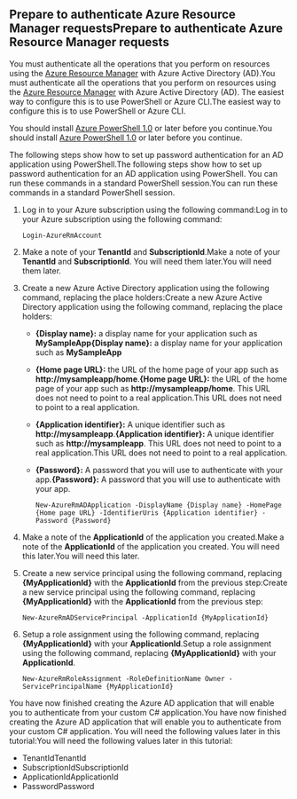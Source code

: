 ## <a name="prepare-to-authenticate-azure-resource-manager-requests"></a><span data-ttu-id="8af17-101">Prepare to authenticate Azure Resource Manager requests</span><span class="sxs-lookup"><span data-stu-id="8af17-101">Prepare to authenticate Azure Resource Manager requests</span></span>
<span data-ttu-id="8af17-102">You must authenticate all the operations that you perform on resources using the [Azure Resource Manager][lnk-authenticate-arm] with Azure Active Directory (AD).</span><span class="sxs-lookup"><span data-stu-id="8af17-102">You must authenticate all the operations that you perform on resources using the [Azure Resource Manager][lnk-authenticate-arm] with Azure Active Directory (AD).</span></span> <span data-ttu-id="8af17-103">The easiest way to configure this is to use PowerShell or Azure CLI.</span><span class="sxs-lookup"><span data-stu-id="8af17-103">The easiest way to configure this is to use PowerShell or Azure CLI.</span></span>

<span data-ttu-id="8af17-104">You should install [Azure PowerShell 1.0][lnk-powershell-install] or later before you continue.</span><span class="sxs-lookup"><span data-stu-id="8af17-104">You should install [Azure PowerShell 1.0][lnk-powershell-install] or later before you continue.</span></span>

<span data-ttu-id="8af17-105">The following steps show how to set up password authentication for an AD application using PowerShell.</span><span class="sxs-lookup"><span data-stu-id="8af17-105">The following steps show how to set up password authentication for an AD application using PowerShell.</span></span> <span data-ttu-id="8af17-106">You can run these commands in a standard PowerShell session.</span><span class="sxs-lookup"><span data-stu-id="8af17-106">You can run these commands in a standard PowerShell session.</span></span>

1. <span data-ttu-id="8af17-107">Log in to your Azure subscription using the following command:</span><span class="sxs-lookup"><span data-stu-id="8af17-107">Log in to your Azure subscription using the following command:</span></span>
   
    ```
    Login-AzureRmAccount
    ```
2. <span data-ttu-id="8af17-108">Make a note of your **TenantId** and **SubscriptionId**.</span><span class="sxs-lookup"><span data-stu-id="8af17-108">Make a note of your **TenantId** and **SubscriptionId**.</span></span> <span data-ttu-id="8af17-109">You will need them later.</span><span class="sxs-lookup"><span data-stu-id="8af17-109">You will need them later.</span></span>
3. <span data-ttu-id="8af17-110">Create a new Azure Active Directory application using the following command, replacing the place holders:</span><span class="sxs-lookup"><span data-stu-id="8af17-110">Create a new Azure Active Directory application using the following command, replacing the place holders:</span></span>
   
   * <span data-ttu-id="8af17-111">**{Display name}:** a display name for your application such as **MySampleApp**</span><span class="sxs-lookup"><span data-stu-id="8af17-111">**{Display name}:** a display name for your application such as **MySampleApp**</span></span>
   * <span data-ttu-id="8af17-112">**{Home page URL}:** the URL of the home page of your app such as **http://mysampleapp/home**.</span><span class="sxs-lookup"><span data-stu-id="8af17-112">**{Home page URL}:** the URL of the home page of your app such as **http://mysampleapp/home**.</span></span> <span data-ttu-id="8af17-113">This URL does not need to point to a real application.</span><span class="sxs-lookup"><span data-stu-id="8af17-113">This URL does not need to point to a real application.</span></span>
   * <span data-ttu-id="8af17-114">**{Application identifier}:** A unique identifier such as **http://mysampleapp**.</span><span class="sxs-lookup"><span data-stu-id="8af17-114">**{Application identifier}:** A unique identifier such as **http://mysampleapp**.</span></span> <span data-ttu-id="8af17-115">This URL does not need to point to a real application.</span><span class="sxs-lookup"><span data-stu-id="8af17-115">This URL does not need to point to a real application.</span></span>
   * <span data-ttu-id="8af17-116">**{Password}:** A password that you will use to authenticate with your app.</span><span class="sxs-lookup"><span data-stu-id="8af17-116">**{Password}:** A password that you will use to authenticate with your app.</span></span>
     
     ```
     New-AzureRmADApplication -DisplayName {Display name} -HomePage {Home page URL} -IdentifierUris {Application identifier} -Password {Password}
     ```
4. <span data-ttu-id="8af17-117">Make a note of the **ApplicationId** of the application you created.</span><span class="sxs-lookup"><span data-stu-id="8af17-117">Make a note of the **ApplicationId** of the application you created.</span></span> <span data-ttu-id="8af17-118">You will need this later.</span><span class="sxs-lookup"><span data-stu-id="8af17-118">You will need this later.</span></span>
5. <span data-ttu-id="8af17-119">Create a new service principal using the following command, replacing **{MyApplicationId}** with the **ApplicationId** from the previous step:</span><span class="sxs-lookup"><span data-stu-id="8af17-119">Create a new service principal using the following command, replacing **{MyApplicationId}** with the **ApplicationId** from the previous step:</span></span>
   
    ```
    New-AzureRmADServicePrincipal -ApplicationId {MyApplicationId}
    ```
6. <span data-ttu-id="8af17-120">Setup a role assignment using the following command, replacing **{MyApplicationId}** with your **ApplicationId**.</span><span class="sxs-lookup"><span data-stu-id="8af17-120">Setup a role assignment using the following command, replacing **{MyApplicationId}** with your **ApplicationId**.</span></span>
   
    ```
    New-AzureRmRoleAssignment -RoleDefinitionName Owner -ServicePrincipalName {MyApplicationId}
    ```

<span data-ttu-id="8af17-121">You have now finished creating the Azure AD application that will enable you to authenticate from your custom C# application.</span><span class="sxs-lookup"><span data-stu-id="8af17-121">You have now finished creating the Azure AD application that will enable you to authenticate from your custom C# application.</span></span> <span data-ttu-id="8af17-122">You will need the following values later in this tutorial:</span><span class="sxs-lookup"><span data-stu-id="8af17-122">You will need the following values later in this tutorial:</span></span>

* <span data-ttu-id="8af17-123">TenantId</span><span class="sxs-lookup"><span data-stu-id="8af17-123">TenantId</span></span>
* <span data-ttu-id="8af17-124">SubscriptionId</span><span class="sxs-lookup"><span data-stu-id="8af17-124">SubscriptionId</span></span>
* <span data-ttu-id="8af17-125">ApplicationId</span><span class="sxs-lookup"><span data-stu-id="8af17-125">ApplicationId</span></span>
* <span data-ttu-id="8af17-126">Password</span><span class="sxs-lookup"><span data-stu-id="8af17-126">Password</span></span>

[lnk-authenticate-arm]: https://msdn.microsoft.com/library/azure/dn790557.aspx
[lnk-powershell-install]: /powershell/azureps-cmdlets-docs
